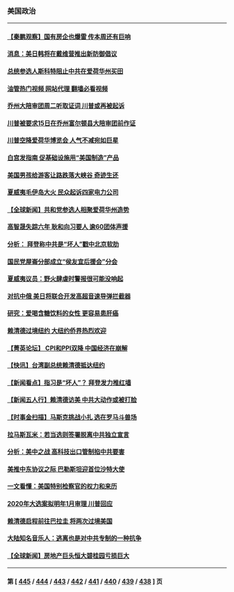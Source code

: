 ### 美国政治
---
#### [【秦鹏观察】国有房企也爆雷 传本周还有巨响](../../pages/ncid1078159/n14053887.md?08150845) 
#### [消息：美日韩将在戴维营推出新防御倡议](../../pages/ncid1078159/n14053953.md?08150845) 
#### [总统参选人斯科特阻止中共在爱荷华州买田](../../pages/ncid1078159/n14053872.md?08150845) 
#### [油管热门视频 网站代理 翻墙必看视频](http://138.2.39.72:81/youtube.html?epic-marker?08150845)
#### [乔州大陪审团周二听取证词 川普或再被起诉](../../pages/ncid1078159/n14053814.md?08150845) 
#### [川普被要求15日在乔州富尔顿县大陪审团前作证](../../pages/ncid1078159/n14053859.md?08150845) 
#### [川普空降爱荷华博览会 人气不减宛如巨星](../../pages/ncid1078159/n14053808.md?08150845) 
#### [白宫发指南 促基础设施用“美国制造”产品](../../pages/ncid1078159/n14053837.md?08150845) 
#### [美国男孩给游客让路跌落大峡谷 奇迹生还](../../pages/ncid1078159/n14053854.md?08150845) 
#### [夏威夷毛伊岛大火 民众起诉四家电力公司](../../pages/ncid1078159/n14053690.md?08150845) 
#### [【全球新闻】共和党参选人相聚爱荷华州造势](../../pages/ncid1078159/n14053598.md?08150845) 
#### [高智晟失踪六年 耿和向习要人 逾60团体声援](../../pages/ncid1078159/n14053582.md?08150845) 
#### [分析： 拜登称中共是“坏人”戳中北京软肋](../../pages/ncid1078159/n14053292.md?08150845) 
#### [国民党屋崙分部成立“侯友宜后援会”分会](../../pages/ncid1078159/n14053538.md?08150845) 
#### [夏威夷议员：野火肆虐时警报很可能没响起](../../pages/ncid1078159/n14053297.md?08150845) 
#### [对抗中俄 美日将联合开发高超音速导弹拦截器](../../pages/ncid1078159/n14053273.md?08150845) 
#### [研究：爱喝含糖饮料的女性 更容易患肝癌](../../pages/ncid1078159/n14053149.md?08150845) 
#### [赖清德过境纽约 大纽约侨界热烈欢迎](../../pages/ncid1078159/n14053091.md?08150845) 
#### [【菁英论坛】 CPI和PPI双降 中国经济在崩解](../../pages/ncid1078159/n14053002.md?08150845) 
#### [【快讯】台湾副总统赖清德抵达纽约](../../pages/ncid1078159/n14053043.md?08150845) 
#### [【新闻看点】指习是“坏人”？ 拜登发力推红墙](../../pages/ncid1078159/n14052915.md?08150845) 
#### [【新闻五人行】赖清德访美 中共大动作或被打脸](../../pages/ncid1078159/n14052993.md?08150845) 
#### [【时事金扫描】马斯克挑战小扎 选在罗马斗兽场](../../pages/ncid1078159/n14052999.md?08150845) 
#### [拉马斯瓦米：若当选则签署脱离中共独立宣言](../../pages/ncid1078159/n14052976.md?08150845) 
#### [分析：美中之战 高科技出口管制掐中共要害](../../pages/ncid1078159/n14050693.md?08150845) 
#### [美推中东协议之际 巴勒斯坦迎首位沙特大使](../../pages/ncid1078159/n14052969.md?08150845) 
#### [一文看懂：美国特别检察官的权力和来历](../../pages/ncid1078159/n14052966.md?08150845) 
#### [2020年大选案拟明年1月审理 川普回应](../../pages/ncid1078159/n14052596.md?08150845) 
#### [赖清德启程前往巴拉圭 将两次过境美国](../../pages/ncid1078159/n14052933.md?08150845) 
#### [大陆知名音乐人：逃离也是对中共专制的一种抗争](../../pages/ncid1078159/n14052838.md?08150845) 
#### [【全球新闻】房地产巨头恒大碧桂园亏损巨大](../../pages/ncid1078159/n14052789.md?08150845) 

---
#### 第 [ [445](./445.md?08150845) / [444](./444.md?08150845) / [443](./443.md?08150845) / [442](./442.md?08150845) / [441](./441.md?08150845) / [440](./440.md?08150845) / [439](./439.md?08150845) / [438](./438.md?08150845) ] 页
